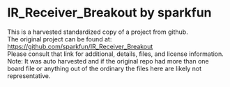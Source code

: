 
# IR_Receiver_Breakout by sparkfun  
This is a harvested standardized copy of a project from github.  
The original project can be found at:  
https://github.com/sparkfun/IR_Receiver_Breakout  
Please consult that link for additional, details, files, and license information.  
Note: It was auto harvested and if the original repo had more than one board file or anything out of the ordinary the files here are likely not representative.  
    